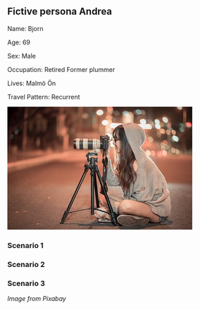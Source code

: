 ## Fictive persona Andrea
Name: Bjorn

Age: 69

Sex: Male

Occupation: Retired Former plummer

Lives: Malmö Ön

Travel Pattern: Recurrent

![Andrea](https://github.com/k3larra/commuter/raw/master/images/Andrea.jpg)

### Scenario 1

### Scenario 2


### Scenario 3



*Image from Pixabay*
